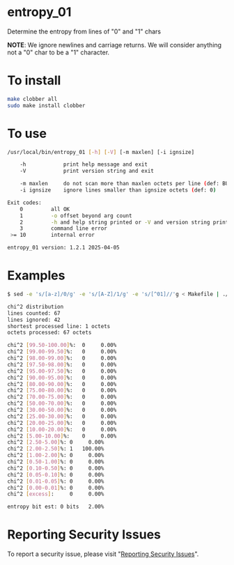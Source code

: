 # entropy_01

Determine the entropy from lines of "0" and "1" chars

**NOTE**: We ignore newlines and carriage returns.  We will consider anything not a "0" char to be a "1" character.


# To install

```sh
make clobber all
sudo make install clobber
```


# To use

```sh
/usr/local/bin/entropy_01 [-h] [-V] [-m maxlen] [-i ignsize]

    -h            print help message and exit
    -V            print version string and exit

    -m maxlen     do not scan more than maxlen octets per line (def: BUFSIZ)
    -i ignsize    ignore lines smaller than ignsize octets (def: 0)

Exit codes:
    0         all OK
    1         -o offset beyond arg count
    2         -h and help string printed or -V and version string printed
    3         command line error
 >= 10        internal error

entropy_01 version: 1.2.1 2025-04-05
```


# Examples

```sh
$ sed -e 's/[a-z]/0/g' -e 's/[A-Z]/1/g' -e 's/[^01]//'g < Makefile | ./entropy_01

chi^2 distribution
lines counted: 67
lines ignored: 42
shortest processed line: 1 octets
octets processed: 67 octets

chi^2 [99.50-100.00]%:	0	  0.00%
chi^2 [99.00-99.50]%:	0	  0.00%
chi^2 [98.00-99.00]%:	0	  0.00%
chi^2 [97.50-98.00]%:	0	  0.00%
chi^2 [95.00-97.50]%:	0	  0.00%
chi^2 [90.00-95.00]%:	0	  0.00%
chi^2 [80.00-90.00]%:	0	  0.00%
chi^2 [75.00-80.00]%:	0	  0.00%
chi^2 [70.00-75.00]%:	0	  0.00%
chi^2 [50.00-70.00]%:	0	  0.00%
chi^2 [30.00-50.00]%:	0	  0.00%
chi^2 [25.00-30.00]%:	0	  0.00%
chi^2 [20.00-25.00]%:	0	  0.00%
chi^2 [10.00-20.00]%:	0	  0.00%
chi^2 [5.00-10.00]%:	0	  0.00%
chi^2 [2.50-5.00]%:	0	  0.00%
chi^2 [2.00-2.50]%:	1	100.00%
chi^2 [1.00-2.00]%:	0	  0.00%
chi^2 [0.50-1.00]%:	0	  0.00%
chi^2 [0.10-0.50]%:	0	  0.00%
chi^2 [0.05-0.10]%:	0	  0.00%
chi^2 [0.01-0.05]%:	0	  0.00%
chi^2 [0.00-0.01]%:	0	  0.00%
chi^2 [excess]:		0	  0.00%

entropy bit est: 0 bits	  2.00%
```


# Reporting Security Issues

To report a security issue, please visit "[Reporting Security Issues](https://github.com/lcn2/entropy_01/security/policy)".
